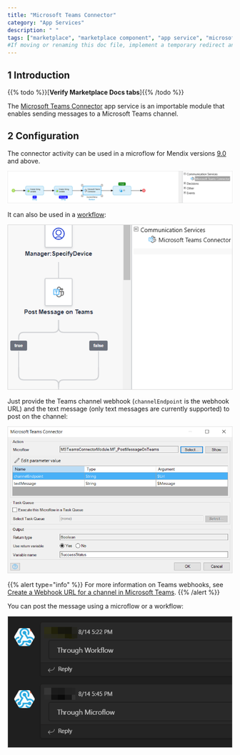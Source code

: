 ```yaml
---
title: "Microsoft Teams Connector"
category: "App Services"
description: " "
tags: ["marketplace", "marketplace component", "app service", "microsoft", "microsoft teams", "connector"]
#If moving or renaming this doc file, implement a temporary redirect and let the respective team know they should update the URL in the product. See Mapping to Products for more details. 
---
```


## 1 Introduction

{{% todo %}}[**Verify Marketplace Docs tabs**]{{% /todo %}}

The [Microsoft Teams Connector](https://marketplace.mendix.com/link/component/118391) app service is an importable module that enables sending messages to a Microsoft Teams channel.

## 2 Configuration

The connector activity can be used in a microflow for Mendix versions [9.0](/releasenotes/studio-pro/9.0) and above.

![](attachments/ms-teams-connector/microflow.png)

It can also be used in a [workflow](/refguide/workflows):

![](attachments/ms-teams-connector/workflow.png)

Just provide the Teams channel webhook (`channelEndpoint` is the webhook URL) and the text message (only text messages are currently supported) to post on the channel: 

![](attachments/ms-teams-connector/action.png)

{{% alert type="info" %}}
For more information on Teams webhooks, see [Create a Webhook URL for a channel in Microsoft Teams](https://docs.servicenow.com/bundle/quebec-it-service-management/page/product/site-reliability-ops/task/create-webhook-url-channel-ms-teams.html).
{{% /alert %}}

You can post the message using a microflow or a workflow:

![](attachments/ms-teams-connector/message.png)

